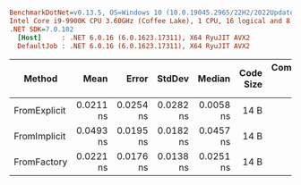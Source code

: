 ``` ini

BenchmarkDotNet=v0.13.5, OS=Windows 10 (10.0.19045.2965/22H2/2022Update)
Intel Core i9-9900K CPU 3.60GHz (Coffee Lake), 1 CPU, 16 logical and 8 physical cores
.NET SDK=7.0.102
  [Host]     : .NET 6.0.16 (6.0.1623.17311), X64 RyuJIT AVX2
  DefaultJob : .NET 6.0.16 (6.0.1623.17311), X64 RyuJIT AVX2


```
|       Method |      Mean |     Error |    StdDev |    Median | Code Size | Completed Work Items | Lock Contentions | Allocated |
|------------- |----------:|----------:|----------:|----------:|----------:|---------------------:|-----------------:|----------:|
| FromExplicit | 0.0211 ns | 0.0254 ns | 0.0282 ns | 0.0058 ns |      14 B |                    - |                - |         - |
| FromImplicit | 0.0493 ns | 0.0195 ns | 0.0182 ns | 0.0457 ns |      14 B |                    - |                - |         - |
|  FromFactory | 0.0221 ns | 0.0176 ns | 0.0138 ns | 0.0251 ns |      14 B |                    - |                - |         - |

